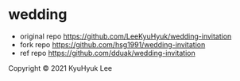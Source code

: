 # wedding

- original repo https://github.com/LeeKyuHyuk/wedding-invitation
- fork repo https://github.com/hsg1991/wedding-invitation
- ref repo https://github.com/dduak/wedding-invitation

Copyright © 2021 KyuHyuk Lee


